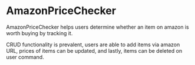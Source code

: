 # AmazonPriceChecker

AmazonPriceChecker helps users determine whether an item on amazon is worth buying by tracking it. 

CRUD functionality is prevalent, users are able to add items via amazon URL, prices of items can be updated, and lastly, items can be deleted on user command.
